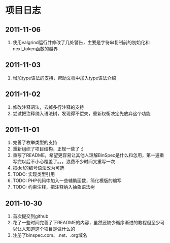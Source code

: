 项目日志
==========

2011-11-06
----------
1. 使用valgrind运行并修改了几处警告，主要是字符串复制前的初始化和next_token函数的越界

2011-11-03
----------
1. 增加type语法的支持，帮助文档中加入type语法介绍

2011-11-02
----------
1. 修改注释语法，去掉多行注释的支持
2. 尝试把注释纳入语法树，发现得不偿失，重新权衡决定先放弃这个功能

2011-11-01
----------
1. 完善了枚举类型的支持
2. 重新组织了项目结构，正规一些了 :)
3. 重写了README，希望更容易让其他人理解BinSpec是什么和怎用，第一遍重写完以后不小心覆盖了。。。浪费不少时间又重写一次
4. 把def的编号语法改为可选
5. TODO: 实现类型引用
6. TODO: PHP代码中加入一些辅助函数，简化模版的编写
7. TODO: 约束注释，把注释纳入抽象语法树

2011-10-30
----------
1. 首次提交到github
2. 花了一些时间完善了下README的内容，虽然还缺少循序渐进的教程但至少可以让人知道这个项目是做什么的
3. 注册了binspec.com、.net、.org域名
